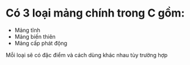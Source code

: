 # Có 3 loại mảng chính trong C gồm:
 - Mảng tĩnh
 - Mảng biến thiên
 - Mảng cấp phát động

Mỗi loại sẽ có đặc điểm và cách dùng khác nhau tùy trường hợp
